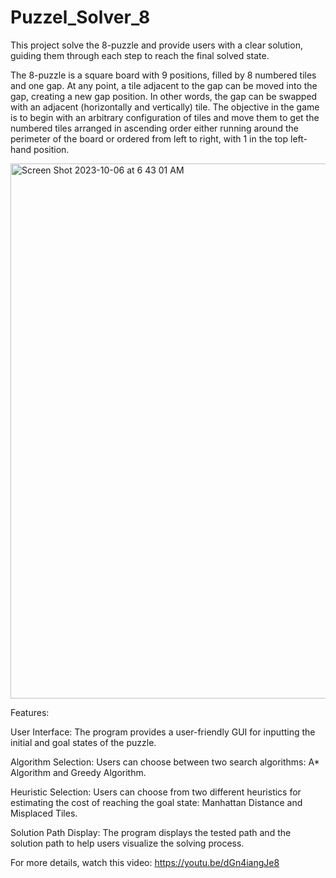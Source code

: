 # Puzzel_Solver_8

This project solve the 8-puzzle and provide users with a clear solution, guiding them through each step to reach the final solved state.

The 8-puzzle is a square board with 9 positions, filled by 8 numbered tiles and one gap. At any point, a tile adjacent to the gap can be moved into the gap, creating a new gap position. In other words, the gap can be swapped with an adjacent (horizontally and vertically) tile. The objective in the game is to begin with an arbitrary configuration of tiles and move them to get the numbered tiles arranged in ascending order either running around the perimeter of the board or ordered from left to right, with 1 in the top left-hand position.


<img width="856" alt="Screen Shot 2023-10-06 at 6 43 01 AM" src="https://github.com/MoheeQwareeq/Puzzel_Solver_8/assets/143301303/29280034-bdd0-49fc-aad0-012bd792304f">

Features:

User Interface: The program provides a user-friendly GUI for inputting the initial and goal states of the puzzle.

Algorithm Selection: Users can choose between two search algorithms:
A* Algorithm and Greedy Algorithm.

Heuristic Selection: Users can choose from two different heuristics for estimating the cost of reaching the goal state:
Manhattan Distance and Misplaced Tiles.


Solution Path Display: The program displays the tested path and the solution path to help users visualize the solving process.

For more details, watch this video:
https://youtu.be/dGn4iangJe8

